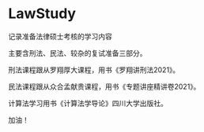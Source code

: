 <!--
 * @Description: 说明
 * @Author: Marcel
 * @Date: 2021-07-23 00:15:55
-->
# LawStudy
记录准备法律硕士考核的学习内容

主要含刑法、民法、较杂的复试准备三部分。

刑法课程跟从罗翔厚大课程，用书《罗翔讲刑法2021》。

民法课程跟从众合孟献贵课程，用书《专题讲座精讲卷2021》。

计算法学习用书《计算法学导论》四川大学出版社。

加油！
